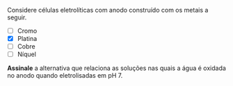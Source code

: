Considere células eletrolíticas com anodo construído com os metais a seguir.

- [ ] Cromo
- [x] Platina
- [ ] Cobre
- [ ] Níquel

**Assinale** a alternativa que relaciona as soluções nas quais a água é oxidada no anodo quando eletrolisadas em pH 7.
